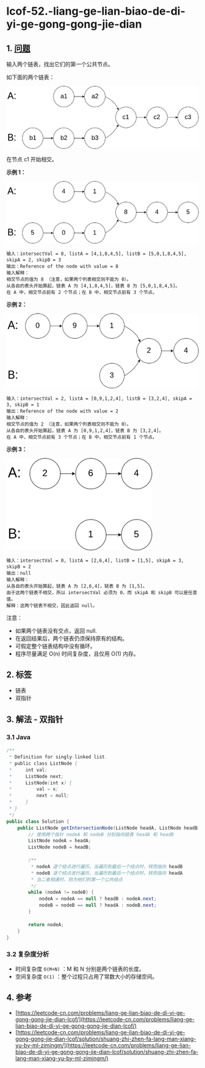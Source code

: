 # lcof-52.-liang-ge-lian-biao-de-di-yi-ge-gong-gong-jie-dian

## 1. [问题](https://leetcode-cn.com/problems/liang-ge-lian-biao-de-di-yi-ge-gong-gong-jie-dian-lcof/)

输入两个链表，找出它们的第一个公共节点。

如下面的两个链表：

![](../../../.gitbook/assets/image%20%2813%29.png)

在节点 c1 开始相交。

**示例 1：**

![](../../../.gitbook/assets/image%20%2812%29.png)

```text
输入：intersectVal = 8, listA = [4,1,8,4,5], listB = [5,0,1,8,4,5], skipA = 2, skipB = 3
输出：Reference of the node with value = 8
输入解释：
相交节点的值为 8 （注意，如果两个列表相交则不能为 0）。
从各自的表头开始算起，链表 A 为 [4,1,8,4,5]，链表 B 为 [5,0,1,8,4,5]。
在 A 中，相交节点前有 2 个节点；在 B 中，相交节点前有 3 个节点。
```

**示例 2：**

![](../../../.gitbook/assets/image%20%2815%29.png)

```text
输入：intersectVal = 2, listA = [0,9,1,2,4], listB = [3,2,4], skipA = 3, skipB = 1
输出：Reference of the node with value = 2
输入解释：
相交节点的值为 2 （注意，如果两个列表相交则不能为 0）。
从各自的表头开始算起，链表 A 为 [0,9,1,2,4]，链表 B 为 [3,2,4]。
在 A 中，相交节点前有 3 个节点；在 B 中，相交节点前有 1 个节点。
```

**示例 3：**

![](../../../.gitbook/assets/image%20%2811%29.png)

```text
输入：intersectVal = 0, listA = [2,6,4], listB = [1,5], skipA = 3, skipB = 2
输出：null
输入解释：
从各自的表头开始算起，链表 A 为 [2,6,4]，链表 B 为 [1,5]。
由于这两个链表不相交，所以 intersectVal 必须为 0，而 skipA 和 skipB 可以是任意值。
解释：这两个链表不相交，因此返回 null。
```

注意：

* 如果两个链表没有交点，返回 null. 
* 在返回结果后，两个链表仍须保持原有的结构。 
* 可假定整个链表结构中没有循环。 
* 程序尽量满足 O\(n\) 时间复杂度，且仅用 O\(1\) 内存。

## 2. 标签

* 链表
* 双指针

## 3. 解法 - 双指针

### 3.1 Java

```java
/**
 * Definition for singly-linked list.
 * public class ListNode {
 *     int val;
 *     ListNode next;
 *     ListNode(int x) {
 *         val = x;
 *         next = null;
 *     }
 * }
 */
public class Solution {
    public ListNode getIntersectionNode(ListNode headA, ListNode headB) {
        // 使用两个指针 nodeA 和 nodeB 分别指向链表 headA 和 headB
        ListNode nodeA = headA;
        ListNode nodeB = headB;

        /**
         * nodeA 逐个结点进行遍历，当遍历到最后一个结点时，转而指向 headB 
         * nodeB 逐个结点进行遍历，当遍历到最后一个结点时，转而指向 headA
         * 当二者相遇时，则为他们的第一个公共结点
         */
        while (nodeA != nodeB) {
            nodeA = nodeA == null ? headB : nodeA.next;
            nodeB = nodeB == null ? headA : nodeB.next;
        }

        return nodeA;
    }
}
```

### 3.2 复杂度分析

* 时间复杂度 `O(M+N)` ：M 和 N 分别是两个链表的长度。
* 空间复杂度 `O(1)` ：整个过程只占用了常数大小的存储空间。

## 4. 参考

* [https://leetcode-cn.com/problems/liang-ge-lian-biao-de-di-yi-ge-gong-gong-jie-dian-lcof/](https://leetcode-cn.com/problems/liang-ge-lian-biao-de-di-yi-ge-gong-gong-jie-dian-lcof/)
* [https://leetcode-cn.com/problems/liang-ge-lian-biao-de-di-yi-ge-gong-gong-jie-dian-lcof/solution/shuang-zhi-zhen-fa-lang-man-xiang-yu-by-ml-zimingm/](https://leetcode-cn.com/problems/liang-ge-lian-biao-de-di-yi-ge-gong-gong-jie-dian-lcof/solution/shuang-zhi-zhen-fa-lang-man-xiang-yu-by-ml-zimingm/)

